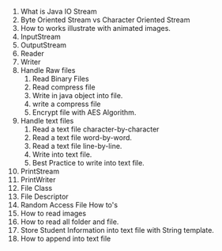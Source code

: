 1. What is Java IO Stream
2. Byte Oriented  Stream vs Character Oriented Stream
3. How to works illustrate with animated images.
4. InputStream 
5. OutputStream
6. Reader
7. Writer
8. Handle Raw files
	1. Read Binary Files
	2. Read compress file
	3. Write in java object into file.
	4. write a compress file
	5. Encrypt file with AES Algorithm.
9. Handle text files
	1. Read a text file character-by-character
	2. Read a text file word-by-word.
	3. Read a text file line-by-line.
	4. Write into text file.
	5. Best Practice to write into text file.
10. PrintStream
11. PrintWriter
12. File Class
13. File Descriptor
14. Random Access File
How to's
1. How to read images
2. How to read all folder and file.
3. Store Student Information into text file with String template.
4. How to append into text file
